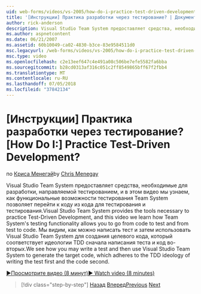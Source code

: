 ```yaml
---
uid: web-forms/videos/vs-2005/how-do-i-practice-test-driven-development
title: '[Инструкции] Практика разработки через тестирование? | Документы Майкрософт'
author: rick-anderson
description: Visual Studio Team System предоставляет средства, необходимые для практика разработки, направляемой тестированием и в этом видео мы узнаем, как Team System проверка функциональности...
ms.author: aspnetcontent
ms.date: 06/21/2007
ms.assetid: 60b10049-ca02-4830-b3ce-83e9584511d0
msc.legacyurl: /web-forms/videos/vs-2005/how-do-i-practice-test-driven-development
msc.type: video
ms.openlocfilehash: c2e13eef647c4e491a08c506be7efe5582fa6bba
ms.sourcegitcommit: b28cd0313af316c051c2ff8549865bff67f2fbb4
ms.translationtype: MT
ms.contentlocale: ru-RU
ms.lasthandoff: 07/05/2018
ms.locfileid: "37842134"
---
```

<a name="how-do-i-practice-test-driven-development"></a><span data-ttu-id="bac06-104">[Инструкции] Практика разработки через тестирование?</span><span class="sxs-lookup"><span data-stu-id="bac06-104">[How Do I:] Practice Test-Driven Development?</span></span>
====================
<span data-ttu-id="bac06-105">по [Криса Менегэй](https://twitter.com/CMenegay)</span><span class="sxs-lookup"><span data-stu-id="bac06-105">by [Chris Menegay](https://twitter.com/CMenegay)</span></span>

<span data-ttu-id="bac06-106">Visual Studio Team System предоставляет средства, необходимые для разработки, направляемой тестированием, и в этом видео мы узнаем, как функциональные возможности тестирования Team System позволяет перейти к коду из кода для тестирования и тестирования.</span><span class="sxs-lookup"><span data-stu-id="bac06-106">Visual Studio Team System provides the tools necessary to practice Test-Driven Development, and this video we learn how Team System's testing functionality allows you to go from code to test and from test to code.</span></span> <span data-ttu-id="bac06-107">Мы видим, как можно написать тест и затем использовать Visual Studio Team System для создания целевого кода, который соответствует идеологии TDD сначала написания теста и код во-вторых.</span><span class="sxs-lookup"><span data-stu-id="bac06-107">We see how you may write a test and then use Visual Studio Team System to generate the target code, which adheres to the TDD ideology of writing the test first and the code second.</span></span>

[<span data-ttu-id="bac06-108">&#9654;Просмотрите видео (8 минут)</span><span class="sxs-lookup"><span data-stu-id="bac06-108">&#9654; Watch video (8 minutes)</span></span>](https://channel9.msdn.com/Blogs/ASP-NET-Site-Videos/how-do-i-practice-test-driven-development)

> [!div class="step-by-step"]
> <span data-ttu-id="bac06-109">[Назад](how-do-i-write-code-more-quickly-with-unit-tests.md)
> [Вперед](how-do-i-load-test-a-web-application.md)</span><span class="sxs-lookup"><span data-stu-id="bac06-109">[Previous](how-do-i-write-code-more-quickly-with-unit-tests.md)
[Next](how-do-i-load-test-a-web-application.md)</span></span>
